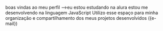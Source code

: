 boas vindas ao meu perfil
-->eu estou estudando na alura
estou me desenvolvendo na linguagem JavaScript
Utilizo esse espaço para minha organização e compartilhamento dos meus projetos desenvolvidos
({e-mail})
